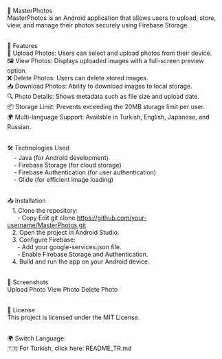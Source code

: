 📸 MasterPhotos <br>
MasterPhotos is an Android application that allows users to upload, store, view, and manage their photos securely using Firebase Storage.<br><br>

🚀 Features<br>
📸 Upload Photos: Users can select and upload photos from their device.<br>
🖼️ View Photos: Displays uploaded images with a full-screen preview option.<br>
❌ Delete Photos: Users can delete stored images.<br>
📥 Download Photos: Ability to download images to local storage.<br>
🔍 Photo Details: Shows metadata such as file size and upload date.<br>
📦 Storage Limit: Prevents exceeding the 20MB storage limit per user.<br>
🌍 Multi-language Support: Available in Turkish, English, Japanese, and Russian.<br><br>

🛠️ Technologies Used<br>
&nbsp;&nbsp;&nbsp;&nbsp;- Java (for Android development)<br>
&nbsp;&nbsp;&nbsp;&nbsp;- Firebase Storage (for cloud storage)<br>
&nbsp;&nbsp;&nbsp;&nbsp;- Firebase Authentication (for user authentication)<br>
&nbsp;&nbsp;&nbsp;&nbsp;- Glide (for efficient image loading)<br><br>
    
📥 Installation<br>
&nbsp;&nbsp;&nbsp;1. Clone the repository:<br>
&nbsp;&nbsp;&nbsp;&nbsp;&nbsp;&nbsp;- Copy Edit git clone https://github.com/your-username/MasterPhotos.git<br>
&nbsp;&nbsp;&nbsp;2. Open the project in Android Studio.<br>
&nbsp;&nbsp;&nbsp;3. Configure Firebase:<br>
&nbsp;&nbsp;&nbsp;&nbsp;&nbsp;&nbsp;- Add your google-services.json file.<br>
&nbsp;&nbsp;&nbsp;&nbsp;&nbsp;&nbsp;- Enable Firebase Storage and Authentication.<br>
&nbsp;&nbsp;&nbsp;4. Build and run the app on your Android device.<br><br>
    
📸 Screenshots<br>
Upload Photo	View Photo	Delete Photo<br><br>

📌 License<br>
This project is licensed under the MIT License.<br><br>

🌍 Switch Language:<br>
🇹🇷 For Turkish, click here: README_TR.md<br>
